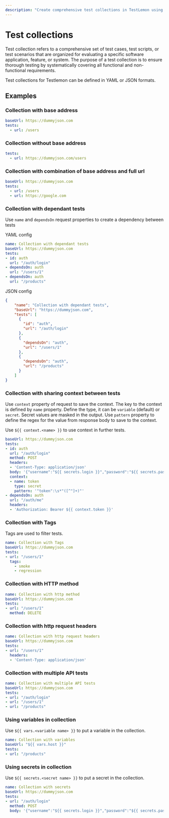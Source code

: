 ```yaml
---
description: "Create comprehensive test collections in TestLemon using YAML or JSON formats. Learn how to organize test cases, configure API endpoints, and structure your testing suite for maximum efficiency."
---
```


# Test collections

Test collection refers to a comprehensive set of test cases, test scripts, or test scenarios that are organized for evaluating a specific software application, feature, or system. The purpose of a test collection is to ensure thorough testing by systematically covering all functional and non-functional requirements.

Test collections for Testlemon can be defined in YAML or JSON formats.

## Examples

### Collection with base address
```yaml
baseUrl: https://dummyjson.com
tests:
  - url: /users
```

### Collection without base address
```yaml
tests:
  - url: https://dummyjson.com/users
```

### Collection with combination of base address and full url
```yaml
baseUrl: https://dummyjson.com
tests:
  - url: /users
  - url: https://google.com
```

### Collection with dependant tests

Use ```name``` and ```dependsOn``` request properties to create a dependency between tests

YAML config
```yaml
name: Collection with dependant tests
baseUrl: https://dummyjson.com
tests:
- id: auth
  url: "/auth/login"
- dependsOn: auth
  url: "/users/1"
- dependsOn: auth
  url: "/products"
```

JSON config
```json
{
    "name": "Collection with dependant tests",
    "baseUrl": "https://dummyjson.com",
    "tests": [
      {
        "id": "auth",
        "url": "/auth/login"
      },
      {
        "dependsOn": "auth",
        "url": "/users/1"
      },
      {
        "dependsOn": "auth",
        "url": "/products"
      }
    ]
}
```

### Collection with sharing context between tests

Use ```context``` property of request to save the context. The key to the context is defined by ```name``` property. Define the type, it can be ```variable``` (default) or ```secret```. Secret values are masked in the output. Use ```pattern``` property to define the regex for the value from response body to save to the context.

Use ```${{ context.<name> }}``` to use context in further tests.

```yaml
baseUrl: https://dummyjson.com
tests:
- id: auth
  url: "/auth/login"
  method: POST
  headers:
  - 'Content-Type: application/json'
  body: '{"username":"${{ secrets.login }}","password":"${{ secrets.password }}"}'
  context:
  - name: token
    type: secret
    pattern: '"token":\s*"([^"]+)"'
- dependsOn: auth
  url: "/auth/me"
  headers:
  - 'Authorization: Bearer ${{ context.token }}'
```

### Collection with Tags

Tags are used to filter tests.

```yaml
name: Collection with Tags
baseUrl: https://dummyjson.com
tests:
- url: "/users/1" 
  tags:
    - smoke
    - regression
```

### Collection with HTTP method
```yaml
name: Collection with http method
baseUrl: https://dummyjson.com
tests:
- url: "/users/1"
  method: DELETE
```

### Collection with http request headers
```yaml
name: Collection with http request headers
baseUrl: https://dummyjson.com
tests:
- url: "/users/1"
  headers:
  - 'Content-Type: application/json'
```

### Collection with multiple API tests
```yaml
name: Collection with multiple API tests
baseUrl: https://dummyjson.com
tests:
- url: "/auth/login"
- url: "/users/1"
- url: "/products"
```

### Using variables in collection

Use ```${{ vars.<variable name> }}``` to put a variable in the collection.

```yaml
name: Collection with variables
baseUrl: "${{ vars.host }}"
tests:
- url: "/products"
```

### Using secrets in collection

Use ```${{ secrets.<secret name> }}``` to put a secret in the collection.

```yaml
name: Collection with secrets
baseUrl: https://dummyjson.com
tests:
- url: "/auth/login"
  method: POST
  body: '{"username":"${{ secrets.login }}","password":"${{ secrets.password }}"}'
```
